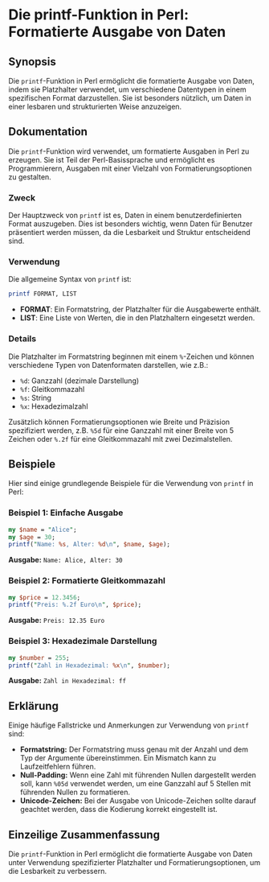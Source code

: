<!--
Meta Description: # Die printf-Funktion in Perl: Formatierte Ausgabe von Daten ## Synopsis Die `printf`-Funktion in Perl ermöglicht die formatierte Ausgabe von Daten, i...
Meta Keywords: die, printf, von, perl, ausgabe
-->

# Die printf-Funktion in Perl: Formatierte Ausgabe von Daten

## Synopsis
Die `printf`-Funktion in Perl ermöglicht die formatierte Ausgabe von Daten, indem sie Platzhalter verwendet, um verschiedene Datentypen in einem spezifischen Format darzustellen. Sie ist besonders nützlich, um Daten in einer lesbaren und strukturierten Weise anzuzeigen.

## Dokumentation
Die `printf`-Funktion wird verwendet, um formatierte Ausgaben in Perl zu erzeugen. Sie ist Teil der Perl-Basissprache und ermöglicht es Programmierern, Ausgaben mit einer Vielzahl von Formatierungsoptionen zu gestalten.

### Zweck
Der Hauptzweck von `printf` ist es, Daten in einem benutzerdefinierten Format auszugeben. Dies ist besonders wichtig, wenn Daten für Benutzer präsentiert werden müssen, da die Lesbarkeit und Struktur entscheidend sind.

### Verwendung
Die allgemeine Syntax von `printf` ist:

```perl
printf FORMAT, LIST
```

- **FORMAT**: Ein Formatstring, der Platzhalter für die Ausgabewerte enthält.
- **LIST**: Eine Liste von Werten, die in den Platzhaltern eingesetzt werden.

### Details
Die Platzhalter im Formatstring beginnen mit einem `%`-Zeichen und können verschiedene Typen von Datenformaten darstellen, wie z.B.:

- `%d`: Ganzzahl (dezimale Darstellung)
- `%f`: Gleitkommazahl
- `%s`: String
- `%x`: Hexadezimalzahl

Zusätzlich können Formatierungsoptionen wie Breite und Präzision spezifiziert werden, z.B. `%5d` für eine Ganzzahl mit einer Breite von 5 Zeichen oder `%.2f` für eine Gleitkommazahl mit zwei Dezimalstellen.

## Beispiele
Hier sind einige grundlegende Beispiele für die Verwendung von `printf` in Perl:

### Beispiel 1: Einfache Ausgabe
```perl
my $name = "Alice";
my $age = 30;
printf("Name: %s, Alter: %d\n", $name, $age);
```
**Ausgabe:** `Name: Alice, Alter: 30`

### Beispiel 2: Formatierte Gleitkommazahl
```perl
my $price = 12.3456;
printf("Preis: %.2f Euro\n", $price);
```
**Ausgabe:** `Preis: 12.35 Euro`

### Beispiel 3: Hexadezimale Darstellung
```perl
my $number = 255;
printf("Zahl in Hexadezimal: %x\n", $number);
```
**Ausgabe:** `Zahl in Hexadezimal: ff`

## Erklärung
Einige häufige Fallstricke und Anmerkungen zur Verwendung von `printf` sind:

- **Formatstring:** Der Formatstring muss genau mit der Anzahl und dem Typ der Argumente übereinstimmen. Ein Mismatch kann zu Laufzeitfehlern führen.
- **Null-Padding:** Wenn eine Zahl mit führenden Nullen dargestellt werden soll, kann `%05d` verwendet werden, um eine Ganzzahl auf 5 Stellen mit führenden Nullen zu formatieren.
- **Unicode-Zeichen:** Bei der Ausgabe von Unicode-Zeichen sollte darauf geachtet werden, dass die Kodierung korrekt eingestellt ist.

## Einzeilige Zusammenfassung
Die `printf`-Funktion in Perl ermöglicht die formatierte Ausgabe von Daten unter Verwendung spezifizierter Platzhalter und Formatierungsoptionen, um die Lesbarkeit zu verbessern.